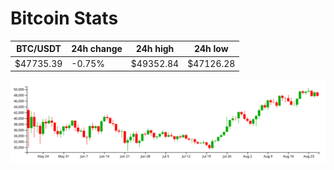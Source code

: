# Bitcoin Stats

BTC/USDT|24h change|24h high|24h low|
|---|---|---|---|
|$47735.39|-0.75%|$49352.84|$47126.28|

<img src="./chart.svg">
